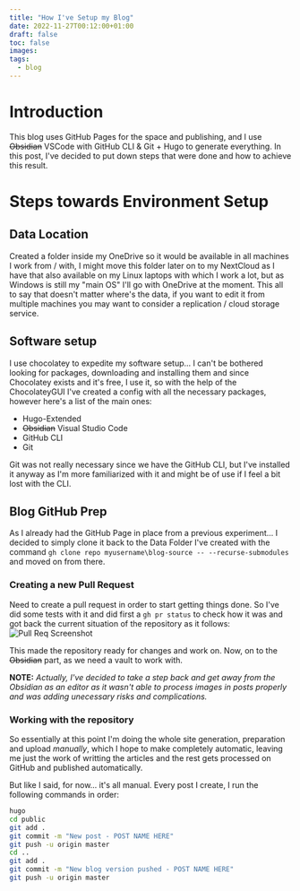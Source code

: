 ```yaml
---
title: "How I've Setup my Blog"
date: 2022-11-27T00:12:00+01:00
draft: false
toc: false
images:
tags:
  - blog
---
```


# Introduction
This blog uses GitHub Pages for the space and publishing, and I use ~~Obsidian~~ VSCode with GitHub CLI & Git + Hugo to generate everything.
In this post, I've decided to put down steps that were done and how to achieve this result.

# Steps towards Environment Setup

## Data Location

Created a folder inside my OneDrive so it would be available in all machines I work from / with, I might move this folder later on to my NextCloud as I have that also available on my Linux laptops with which I work a lot, but as Windows is still my "main OS" I'll go with OneDrive at the moment.
This all to say that doesn't matter where's the data, if you want to edit it from multiple machines you may want to consider a replication / cloud storage service.

## Software setup

I use chocolatey to expedite my software setup... I can't be bothered looking for packages, downloading and installing them and since Chocolatey exists and it's free, I use it, so with the help of the ChocolateyGUI I've created a config with all the necessary packages, however here's a list of the main ones:
- Hugo-Extended
- ~~Obsidian~~ Visual Studio Code
- GitHub CLI
- Git

Git was not really necessary since we have the GitHub CLI, but I've installed it anyway as I'm more familiarized with it and might be of use if I feel a bit lost with the CLI.

## Blog GitHub Prep

As I already had the GitHub Page in place from a previous experiment... I decided to simply clone it back to the Data Folder I've created with the command `gh clone repo myusername\blog-source -- --recurse-submodules` and moved on from there.

### Creating a new Pull Request

Need to create a pull request in order to start getting things done. So I've did some tests with it and did first a `gh pr status` to check how it was and got back the current situation of the repository as it follows:
![Pull Req Screenshot](/Pasted%20image%2020221125001001.png)


This made the repository ready for changes and work on. Now, on to the ~~Obsidian~~ part, as we need a vault to work with.

**NOTE:** *Actually, I've decided to take a step back and get away from the Obsidian as an editor as it wasn't able to process images in posts properly and was adding unecessary risks and complications.*

### Working with the repository
So essentially at this point I'm doing the whole site generation, preparation and upload *manually*, which I hope to make completely automatic, leaving me just the work of writting the articles and the rest gets processed on GitHub and published automatically.

But like I said, for now... it's all manual.
Every post I create, I run the following commands in order:
```bash
hugo
cd public
git add .
git commit -m "New post - POST NAME HERE"
git push -u origin master
cd ..
git add .
git commit -m "New blog version pushed - POST NAME HERE"
git push -u origin master
```

